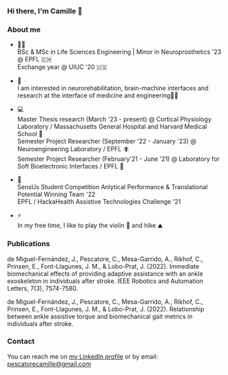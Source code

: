 ### Hi there, I'm Camille 👋

### About me

- 👨‍🎓 <br/>
BSc & MSc in Life Sciences Engineering | Minor in Neuroprosthetics '23 @ EPFL 🇨🇭 <br/>
Exchange year @ UIUC '20 🇺🇸 <br/>

- 🤩 <br/>
I am interested in neurorehabilitation, brain-machine interfaces and research at the interface of medicine and engineering🦿🧠

- 💻 <br/>
Master Thesis research (March '23 - present) @ Cortical Physiology Laboratory / Massachusetts General Hospital and Harvard Medical School 🧠 <br/>
Semester Project Researcher (September '22 - January '23) @ Neuroengineering Laboratory / EPFL 🪰 <br/>
Semester Project Researcher (February'21 - June '21) @ Laboratory for Soft Bioelectronic Interfaces / EPFL 🔬 <br/>

- 🏅 <br/>
SensUs Student Competition Anlytical Performance & Translational Potential Winning Team '22 <br/>
EPFL / HackaHealth Assistive Technologies Challenge '21 <br/>

- ⚡ <br/>
In my free time, I like to play the violin 🎻 and hike ⛰️

### Publications
de Miguel-Fernández, J., Pescatore, C., Mesa-Garrido, A., Rikhof, C., Prinsen, E., Font-Llagunes, J. M., & Lobo-Prat, J. (2022). Immediate biomechanical effects of providing adaptive assistance with an ankle exoskeleton in individuals after stroke. IEEE Robotics and Automation Letters, 7(3), 7574-7580.

de Miguel-Fernández, J., Pescatore, C., Mesa-Garrido, A., Rikhof, C., Prinsen, E., Font-Llagunes, J. M., & Lobo-Prat, J. (2022). Relationship between ankle assistive torque and biomechanical gait metrics in individuals after stroke.

### Contact 

You can reach me on [my LinkedIn profile](https://www.linkedin.com/in/camille-pescatore/) or by email: [pescatorecamille@gmail.com](mailto:pescatorecamille@gmail.com)
